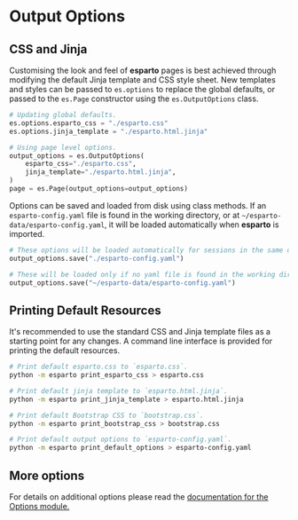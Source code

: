 # Output Options

## CSS and Jinja

Customising the look and feel of **esparto** pages is best achieved through
modifying the default Jinja template and CSS style sheet.
New templates and styles can be passed to `es.options` to replace the global
defaults, or passed to the `es.Page` constructor using the `es.OutputOptions` class.

```python
# Updating global defaults.
es.options.esparto_css = "./esparto.css"
es.options.jinja_template = "./esparto.html.jinja"
```

```python
# Using page level options.
output_options = es.OutputOptions(
    esparto_css="./esparto.css",
    jinja_template="./esparto.html.jinja",
)
page = es.Page(output_options=output_options)
```

Options can be saved and loaded from disk using class methods.
If an `esparto-config.yaml` file is found in the working directory, or at
`~/esparto-data/esparto-config.yaml`, it will be loaded automatically when
**esparto** is imported.

```python
# These options will be loaded automatically for sessions in the same directory.
output_options.save("./esparto-config.yaml")

# These will be loaded only if no yaml file is found in the working directory.
output_options.save("~/esparto-data/esparto-config.yaml")
```

## Printing Default Resources

It's recommended to use the standard CSS and Jinja template files as a starting
point for any changes.
A command line interface is provided for printing the default resources.

```bash
# Print default esparto.css to `esparto.css`.
python -m esparto print_esparto_css > esparto.css
```

```bash
# Print default jinja template to `esparto.html.jinja`.
python -m esparto print_jinja_template > esparto.html.jinja
```

```bash
# Print default Bootstrap CSS to `bootstrap.css`.
python -m esparto print_bootstrap_css > bootstrap.css
```

```bash
# Print default output options to `esparto-config.yaml`.
python -m esparto print_default_options > esparto-config.yaml
```

## More options

For details on additional options please read the
[documentation for the Options module.](/03-api-reference/options/)

<br>
